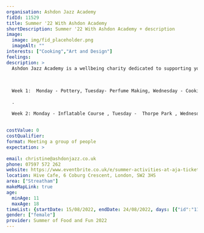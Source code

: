 ```yaml
---
organisation: Ashdon Jazz Academy
fidId: 11529
title: Summer '22 With Ashdon Academy
shortDescription: Summer '22 With Ashdon Academy + description
image:
  image: img/fid_placeholder.png
  imageAlt: ""
interests: ["Cooking","Art and Design"]
feelings:
description: >
  Ashdon Jazz Academy is a wellbeing charity dedicated to supporting young women aged 11-21. This summer we are exploring a variety of ways.
  
  
  
  Week 1:  Monday - Pottery, Tuesday- Perfume Making, Wednesday - Cooking at the Garden Museum
  
  .
  
  Week 2: Monday - Inflatable Course , Tuesday -  Thorpe Park , Wednesday - Beach Trip.
  
  
costValue: 0
costQualifier: 
format: Meeting a group of people
expectation: >
  
email: christine@ashdonjazz.co.uk
phone: 07597 572 262
website: https://www.eventbrite.co.uk/e/summer-activities-at-aja-tickets-390408541457
location: Hive Cafe, 6 Coburg Crescent, London, SW2 3HS
area: ["Streatham"]
makeMapLink: true
age:
  minAge: 11
  maxAge: 18
timeList: {startDate: 15/08/2022, endDate: 24/08/2022, days: [{"id":"11529","fis_provider_name":"Summer '22 With Ashdon Academy","day":"Monday","start_time":"1:00 PM","end_time":"4:00 PM"},{"id":"11529","fis_provider_name":"Summer '22 With Ashdon Academy","day":"Tuesday","start_time":"1:00 PM","end_time":"4:00 PM"},{"id":"11529","fis_provider_name":"Summer '22 With Ashdon Academy","day":"Wednesday","start_time":"1:00 PM","end_time":"4:00 PM"}] }
gender: ["female"]
provider: Summer of Food and Fun 2022
---
```


